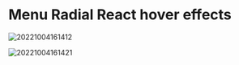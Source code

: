 # Menu Radial React hover effects

![20221004161412](https://user-images.githubusercontent.com/75996200/193843180-afe49a1c-ca05-44a9-9b21-b20331899501.png)

![20221004161421](https://user-images.githubusercontent.com/75996200/193843197-c7f4004d-ba38-4ad9-a858-e5470b8f8cd1.png)
